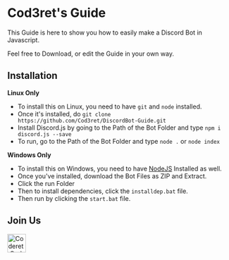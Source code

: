 # Cod3ret's Guide
This Guide is here to show you how to easily make a Discord Bot in Javascript.  
  
Feel free to Download, or edit the Guide in your own way.

## Installation

**Linux Only**  
  - To install this on Linux, you need to have `git` and `node` installed.  
  - Once it's installed, do `git clone https://github.com/Cod3ret/DiscordBot-Guide.git`  
  - Install Discord.js by going to the Path of the Bot Folder and type `npm i discord.js --save`  
  - To run, go to the Path of the Bot Folder and type `node .` or `node index`  
  
**Windows Only**  
  - To install this on Windows, you need to have [NodeJS](https://nodejs.org) Installed as well.  
  - Once you've installed, download the Bot Files as ZIP and Extract.  
  - Click the run Folder  
  - Then to install dependencies, click the `installdep.bat` file.  
  - Then run by clicking the `start.bat` file.
  
  
 ## Join Us
<html>  
  <a href ="https://discord.gg/Ye4xYrv">  
      <img src="https://i.imgur.com/1OpN5co.png" alt="Coderet.Codes Discord" style="width:42px;height:42px;border:0;">  
      </a>
